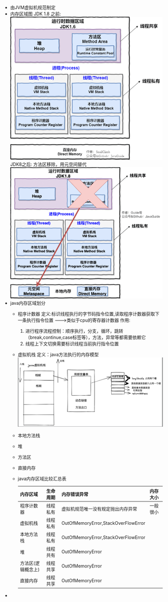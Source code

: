 - 由JVM虚拟机规范制定
- 内存区域图
  JDK 1.8 之前:
  ![jdk8之前内存区域图.png](../assets/image_1654772017696_0.png)
  JDK8之后:
  方法区移除，用元空间替代
  ![JDK8内存区域.png](../assets/image_1654772089454_0.png)
- java内存区域划分
	- 程序计数器
	  定义:标识线程执行的字节码指令位置,读取程序计数器获取下一条执行指令位置
	  --->类似于cpu的寄存器计数器
	  作用:
	  1. 进行程序流程控制：顺序执行，分支，循环，跳转（break,continue,case标签等），方法，异常等都需要依赖它
	  2. 线程上下文切换需要标识线程当前执行指令位置
	- 虚拟机栈
	  定义：java方法执行的内存模型
	  ![java虚拟机栈-exceldraw画.png](../assets/java虚拟机栈_1654773214972_0.png)
	- 本地方法栈
	- 堆
	- 方法区
	- 直接内存
	- java内存区域比较汇总表
	  
	  |内存区域|生命周期|内存错误异常|内存大小|
	  |---|---|---|---|
	  |程序计数器|线程私有|虚拟机规范唯一没有规定抛出内存异常|一般很小|
	  |虚拟机栈|线程私有|OutOfMemoryError,StackOverFlowError||
	  |本地方法栈|线程私有|OutOfMemoryError,StackOverFlowError||
	  |堆|线程共有|OutOfMemoryError||
	  |方法区(逻辑概念上)|线程共享|OutOfMemoryError||
	  |直接内存|线程共享|OutOfMemoryError||
-
